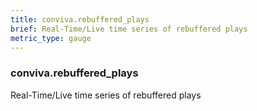 ```yaml
---
title: conviva.rebuffered_plays
brief: Real-Time/Live time series of rebuffered plays
metric_type: gauge
---
```

### conviva.rebuffered_plays

Real-Time/Live time series of rebuffered plays
